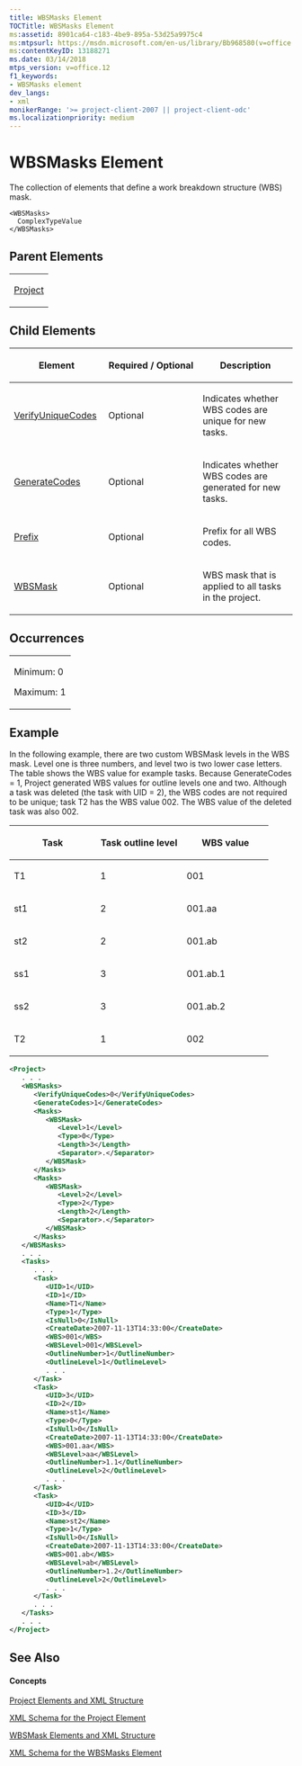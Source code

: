 ```yaml
---
title: WBSMasks Element
TOCTitle: WBSMasks Element
ms:assetid: 8901ca64-c183-4be9-895a-53d25a9975c4
ms:mtpsurl: https://msdn.microsoft.com/en-us/library/Bb968580(v=office.12)
ms:contentKeyID: 13188271
ms.date: 03/14/2018
mtps_version: v=office.12
f1_keywords:
- WBSMasks element
dev_langs:
- xml
monikerRange: '>= project-client-2007 || project-client-odc'
ms.localizationpriority: medium
---
```


# WBSMasks Element




The collection of elements that define a work breakdown structure (WBS) mask.

    <WBSMasks>
      ComplexTypeValue
    </WBSMasks>

## Parent Elements

<table>
<colgroup>
<col style="width: 100%" />
</colgroup>
<tbody>
<tr class="odd">
<td><p><a href="project-element.md">Project</a></p></td>
</tr>
</tbody>
</table>

## Child Elements

<table>
<colgroup>
<col style="width: 33%" />
<col style="width: 33%" />
<col style="width: 33%" />
</colgroup>
<thead>
<tr class="header">
<th><p>Element</p></th>
<th><p>Required / Optional</p></th>
<th><p>Description</p></th>
</tr>
</thead>
<tbody>
<tr class="odd">
<td><p><a href="verifyuniquecodes-element.md">VerifyUniqueCodes</a></p></td>
<td><p>Optional</p></td>
<td><p>Indicates whether WBS codes are unique for new tasks.</p></td>
</tr>
<tr class="even">
<td><p><a href="generatecodes-element.md">GenerateCodes</a></p></td>
<td><p>Optional</p></td>
<td><p>Indicates whether WBS codes are generated for new tasks.</p></td>
</tr>
<tr class="odd">
<td><p><a href="prefix-element.md">Prefix</a></p></td>
<td><p>Optional</p></td>
<td><p>Prefix for all WBS codes.</p></td>
</tr>
<tr class="even">
<td><p><a href="wbsmask-element.md">WBSMask</a></p></td>
<td><p>Optional</p></td>
<td><p>WBS mask that is applied to all tasks in the project.</p></td>
</tr>
</tbody>
</table>

## Occurrences

<table>
<colgroup>
<col style="width: 100%" />
</colgroup>
<tbody>
<tr class="odd">
<td><p>Minimum: 0</p>
<p>Maximum: 1</p></td>
</tr>
</tbody>
</table>

## Example

In the following example, there are two custom WBSMask levels in the WBS mask. Level one is three numbers, and level two is two lower case letters. The table shows the WBS value for example tasks. Because GenerateCodes = 1, Project generated WBS values for outline levels one and two. Although a task was deleted (the task with UID = 2), the WBS codes are not required to be unique; task T2 has the WBS value 002. The WBS value of the deleted task was also 002.

<table>
<colgroup>
<col style="width: 33%" />
<col style="width: 33%" />
<col style="width: 33%" />
</colgroup>
<thead>
<tr class="header">
<th><p>Task</p></th>
<th><p>Task outline level</p></th>
<th><p>WBS value</p></th>
</tr>
</thead>
<tbody>
<tr class="odd">
<td><p>T1</p></td>
<td><p>1</p></td>
<td><p>001</p></td>
</tr>
<tr class="even">
<td><p>st1</p></td>
<td><p>2</p></td>
<td><p>001.aa</p></td>
</tr>
<tr class="odd">
<td><p>st2</p></td>
<td><p>2</p></td>
<td><p>001.ab</p></td>
</tr>
<tr class="even">
<td><p>ss1</p></td>
<td><p>3</p></td>
<td><p>001.ab.1</p></td>
</tr>
<tr class="odd">
<td><p>ss2</p></td>
<td><p>3</p></td>
<td><p>001.ab.2</p></td>
</tr>
<tr class="even">
<td><p>T2</p></td>
<td><p>1</p></td>
<td><p>002</p></td>
</tr>
</tbody>
</table>

``` xml
<Project>
   . . .
   <WBSMasks>
      <VerifyUniqueCodes>0</VerifyUniqueCodes>
      <GenerateCodes>1</GenerateCodes>
      <Masks>
         <WBSMask>
            <Level>1</Level>
            <Type>0</Type>
            <Length>3</Length>
            <Separator>.</Separator>
         </WBSMask>
      </Masks>
      <Masks>
         <WBSMask>
            <Level>2</Level>
            <Type>2</Type>
            <Length>2</Length>
            <Separator>.</Separator>
         </WBSMask>
      </Masks>
   </WBSMasks>
   . . .
   <Tasks>
      . . .
      <Task>
         <UID>1</UID>
         <ID>1</ID>
         <Name>T1</Name>
         <Type>1</Type>
         <IsNull>0</IsNull>
         <CreateDate>2007-11-13T14:33:00</CreateDate>
         <WBS>001</WBS>
         <WBSLevel>001</WBSLevel>
         <OutlineNumber>1</OutlineNumber>
         <OutlineLevel>1</OutlineLevel>
         . . .
      </Task>
      <Task>
         <UID>3</UID>
         <ID>2</ID>
         <Name>st1</Name>
         <Type>0</Type>
         <IsNull>0</IsNull>
         <CreateDate>2007-11-13T14:33:00</CreateDate>
         <WBS>001.aa</WBS>
         <WBSLevel>aa</WBSLevel>
         <OutlineNumber>1.1</OutlineNumber>
         <OutlineLevel>2</OutlineLevel>
         . . .
      </Task>
      <Task>
         <UID>4</UID>
         <ID>3</ID>
         <Name>st2</Name>
         <Type>1</Type>
         <IsNull>0</IsNull>
         <CreateDate>2007-11-13T14:33:00</CreateDate>
         <WBS>001.ab</WBS>
         <WBSLevel>ab</WBSLevel>
         <OutlineNumber>1.2</OutlineNumber>
         <OutlineLevel>2</OutlineLevel>
         . . .
      </Task>
      . . .
   </Tasks>
   . . .
</Project>
```

## See Also

#### Concepts

[Project Elements and XML Structure](project-elements-and-xml-structure.md)

[XML Schema for the Project Element](xml-schema-for-the-project-element.md)

[WBSMask Elements and XML Structure](wbsmask-elements-and-xml-structure.md)

[XML Schema for the WBSMasks Element](xml-schema-for-the-wbsmasks-element.md)

